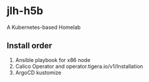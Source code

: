 # jlh-h5b
A Kubernetes-based Homelab

## Install order
1. Ansible playbook for x86 node
2. Calico Operator and operator.tigera.io/v1/Installation
3. ArgoCD kustomize
